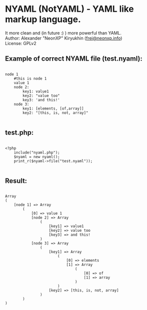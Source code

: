 NYAML (NotYAML) - YAML like markup language.
=============

It more clean and (in future :) ) more powerful than YAML.</br>
Author: Alexander "NeonXP" Kiryukhin (frei@neonxp.info)</br>
License: GPLv2</br>

Example of correct NYAML file (test.nyaml):
------
<pre>
<code>
node 1
    #this is node 1
    value 1
    node 2:
        key1: value1
        key2: "value too"
        key3: 'and this!'
    node 3:
        key1: [elements, [of,array]]
        key2: "[this, is, not, array]"
</code>
</pre>
test.php:
------
<pre>
<code>
&lt;?php
    include("nyaml.php");
    $nyaml = new nyaml();
    print_r($nyaml->file("test.nyaml"));
</code>
</pre>
Result:
------
<pre>
<code>
Array
(
    [node 1] => Array
        (
            [0] => value 1
            [node 2] => Array
                (
                    [key1] => value1
                    [key2] => value too
                    [key3] => and this!
                )
            [node 3] => Array
                (
                    [key1] => Array
                        (
                            [0] => elements
                            [1] => Array
                                (
                                    [0] => of
                                    [1] => array
                                )
                        )
                    [key2] => [this, is, not, array]
                )
        )
)
</code>
</pre>